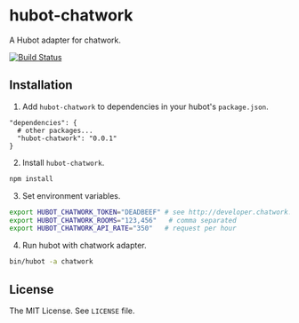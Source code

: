 hubot-chatwork
==============

A Hubot adapter for chatwork.

[![Build Status](https://travis-ci.org/akiomik/hubot-chatwork.png?branch=master)](https://travis-ci.org/akiomik/hubot-chatwork)

## Installation

1. Add `hubot-chatwork` to dependencies in your hubot's `package.json`.
```
"dependencies": {
  # other packages...
  "hubot-chatwork": "0.0.1"
}
```

2. Install `hubot-chatwork`.
```sh
npm install
```

3. Set environment variables.
```sh
export HUBOT_CHATWORK_TOKEN="DEADBEEF" # see http://developer.chatwork.com/ja/authenticate.html
export HUBOT_CHATWORK_ROOMS="123,456"   # comma separated
export HUBOT_CHATWORK_API_RATE="350"   # request per hour
```

4. Run hubot with chatwork adapter.
```sh
bin/hubot -a chatwork
```

## License
The MIT License. See `LICENSE` file.
